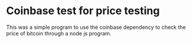 # Coinbase test for price testing

This was a simple program to use the coinbase dependency to check the price of
bitcoin through a node js program.
